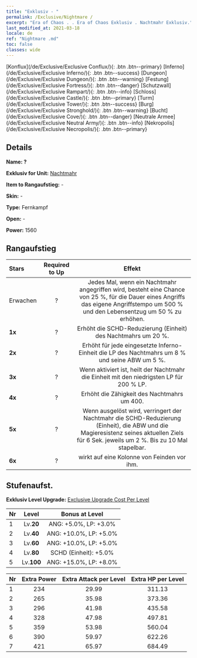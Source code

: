 ```yaml
---
title: "Exklusiv - "
permalink: /Exclusive/Nightmare /
excerpt: "Era of Chaos . . Era of Chaos Exklusiv . Nachtmahr Exklusiv."
last_modified_at: 2021-03-18
locale: de
ref: "Nightmare .md"
toc: false
classes: wide
---
```

 [Konflux](/de/Exclusive/Exclusive Conflux/){: .btn .btn--primary} [Inferno](/de/Exclusive/Exclusive Inferno/){: .btn .btn--success} [Dungeon](/de/Exclusive/Exclusive Dungeon/){: .btn .btn--warning} [Festung](/de/Exclusive/Exclusive Fortress/){: .btn .btn--danger} [Schutzwall](/de/Exclusive/Exclusive Rampart/){: .btn .btn--info} [Schloss](/de/Exclusive/Exclusive Castle/){: .btn .btn--primary} [Turm](/de/Exclusive/Exclusive Tower/){: .btn .btn--success} [Burg](/de/Exclusive/Exclusive Stronghold/){: .btn .btn--warning} [Bucht](/de/Exclusive/Exclusive Cove/){: .btn .btn--danger} [Neutrale Armee](/de/Exclusive/Exclusive Neutral Army/){: .btn .btn--info} [Nekropolis](/de/Exclusive/Exclusive Necropolis/){: .btn .btn--primary} 

## Details
 **Name: ?** 

 **Exklusiv for Unit:** [Nachtmahr](/de/units/Nightmare/) 

 **Item to Rangaufstieg:** -

 **Skin:** -

 **Type:** Fernkampf

 **Open:** -

 **Power:** 1560

## Rangaufstieg

  |     Stars    |  Required to Up | Effekt |
  |:-------------|:---------------:|:---------------:|
  |  Erwachen  | ? | <Spurlos> Jedes Mal, wenn ein Nachtmahr angegriffen wird, besteht eine Chance von 25 %, für die Dauer eines Angriffs das eigene Angriffstempo um 500 % und den Lebensentzug um 50 % zu erhöhen. |
  | **1x** <i class="fas fa-star"/> | ? | Erhöht die SCHD-Reduzierung (Einheit) des Nachtmahrs um 20 %. |
  | **2x** <i class="fas fa-star"/> | ? | Erhöht für jede eingesetzte Inferno-Einheit die LP des Nachtmahrs um 8 % und seine ABW um 5 %. |
  | **3x** <i class="fas fa-star"/> | ? | <Traumkur> Wenn <Spurlos> aktiviert ist, heilt der Nachtmahr die Einheit mit den niedrigsten LP für 200 % LP. |
  | **4x** <i class="fas fa-star"/> | ? | Erhöht die Zähigkeit des Nachtmahrs um 400. |
  | **5x** <i class="fas fa-star"/> | ? | <Traumverschlingen> Wenn <Spurlos> ausgelöst wird, verringert der Nachtmahr die SCHD-Reduzierung (Einheit), die ABW und die Magieresistenz seines aktuellen Ziels für 6 Sek. jeweils um 2 %. Bis zu 10 Mal stapelbar. |
  | **6x** <i class="fas fa-star"/> | ? | <Schreckensort> <Traumverschlingen> wirkt auf eine Kolonne von Feinden vor ihm. |


## Stufenaufst.
 **Exklusiv Level Upgrade:** [Exclusive Upgrade Cost Per Level](/Exclusive/ExclusiveUpgradeCostPerLevel/)

  |  Nr  |   Level  | Bonus at Level |
  |:-----|:--------:|:--------------:|
  | 1 | Lv.**20** | ANG: +5.0%, LP: +3.0% |
  | 2 | Lv.**40** | ANG: +10.0%, LP: +5.0% |
  | 3 | Lv.**60** | ANG: +10.0%, LP: +5.0% |
  | 4 | Lv.**80** | SCHD (Einheit): +5.0% |
  | 5 | Lv.**100** | ANG: +15.0%, LP: +8.0% |


  |  Nr  |  Extra Power | Extra Attack per Level | Extra HP per Level |
  |:-----|:--------:|:--------:|:--------:|
  | 1 | 234 | 29.99 | 311.13 |
  | 2 | 265 | 35.98 | 373.36 |
  | 3 | 296 | 41.98 | 435.58 |
  | 4 | 328 | 47.98 | 497.81 |
  | 5 | 359 | 53.98 | 560.04 |
  | 6 | 390 | 59.97 | 622.26 |
  | 7 | 421 | 65.97 | 684.49 |


